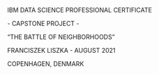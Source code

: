 IBM DATA SCIENCE PROFESSIONAL CERTIFICATE

\- CAPSTONE PROJECT -

“THE BATTLE OF NEIGHBORHOODS”

FRANCISZEK LISZKA - AUGUST 2021

COPENHAGEN, DENMARK
